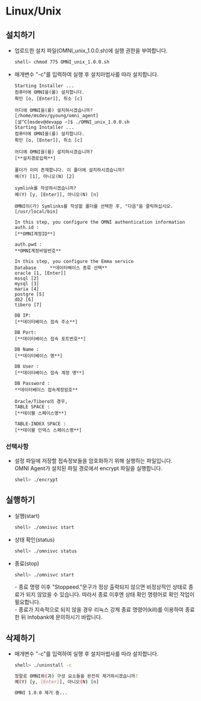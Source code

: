 # Linux/Unix

## 설치하기

*   업로드한 설치 파일(OMNI\_unix\_1.0.0.sh)에 실행 권한을 부여합니다.

    ```bash
    shell> chmod 775 OMNI_unix_1.0.0.sh
    ```
*   매개변수 "-c"를 입력하여 실행 후 설치마법사를 따라 설치합니다.

    ```
    Starting Installer ...
    컴퓨터에 OMNI을(를) 설치합니다.
    확인 [o, [Enter]], 취소 [c]

    어디에 OMNI을(를) 설치하시겠습니까?
    [/home/msdev/gyoung/omni_agent]
    [설^C[msdev@devapp ~]$ ./OMNI_unix_1.0.0.sh
    Starting Installer ...
    컴퓨터에 OMNI을(를) 설치합니다.
    확인 [o, [Enter]], 취소 [c]

    어디에 OMNI을(를) 설치하시겠습니까?
    [**설치경로입력**]

    폴더가 이미 존재합니다. 이 폴더에 설치하시겠습니까?
    예(Y) [1], 아니오(N) [2]

    symlink를 작성하시겠습니까?
    예(Y) [y, [Enter]], 아니오(N) [n]

    OMNI이(가) Symlinks를 작성할 폴더를 선택한 후, "다음"을 클릭하십시오.
    [/usr/local/bin]

    In this step, you configure the OMNI authentication information
    auth.id :
    [**OMNI계정ID**]

    auth.pwd :
    **OMNI계정비밀번호**

    In this step, you configure the Emma service
    Database     **데이터베이스 종류 선택**
    oracle [1, [Enter]]
    mssql [2]
    mysql [3]
    maria [4]
    postgre [5]
    db2 [6]
    tibero [7]

    DB IP:
    [**데이터베이스 접속 주소**]

    DB Port:
    [**데이터베이스 접속 포트번호**]

    DB Name :
    [**데이터베이스 명**]

    DB User :
    [**데이터베이스 접속 계정 명**]

    DB Password :
    **데이터베이스 접속계정암호**

    Oracle/Tibero의 경우,
    TABLE SPACE :
    [**테이블 스페이스명**]

    TABLE-INDEX SPACE :
    [**테이블 인덱스 스페이스명**]
    ```

### 선택사항

*   설정 파일에 저장할 접속정보들을 암호화하기 위해 실행하는 파일입니다.\
    OMNI Agent가 설치된 파일 경로에서 encrypt 파일을 실행합니다.

    ```bash
    shell> ./encrypt
    ```

## 실행하기

*   실행(start)

    ```bash
    shell> ./omnisvc start
    ```
*   상태 확인(status)

    ```bash
    shell> ./omnisvc status
    ```
*   종료(stop)

    ```bash
    shell> ./omnisvc start
    ```

    \- 종료 명령 이후 "Stoppeed."문구가 정상 출력되지 않으면 비정상적인 상태로 종료가 되지 않았을 수 있습니다. 따라서 종료 이후엔 상태 확인 명령어로 확인 작업이 필요합니다.\
    \- 종료가 지속적으로 되지 않을 경우 리눅스 강제 종료 명령어(kill)를 이용하여 종료한 뒤 Infobank에 문의하시기 바랍니다.

## 삭제하기

*   매개변수 "-c"를 입력하여 실행 후 설치마법사를 따라 설치합니다.

    ```bash
    shell> ./uninstall -c

    정말로 OMNI와(과) 구성 요소들을 완전히 제거하시겠습니까?
    예(Y) [y, [Enter]], 아니오(N) [n]

    OMNI 1.0.0 제거 중...
    ```
